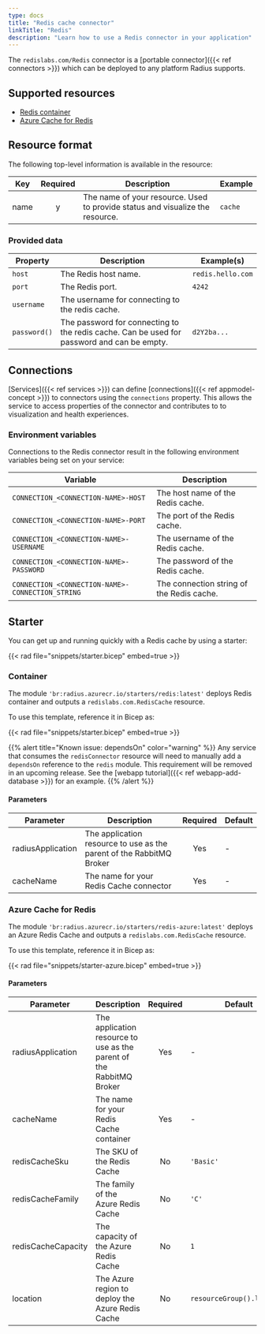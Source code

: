 ```yaml
---
type: docs
title: "Redis cache connector"
linkTitle: "Redis"
description: "Learn how to use a Redis connector in your application"
---
```


The `redislabs.com/Redis` connector is a [portable connector]({{< ref connectors >}}) which can be deployed to any platform Radius supports.

## Supported resources

- [Redis container](https://hub.docker.com/_/redis/)
- [Azure Cache for Redis](https://docs.microsoft.com/en-us/azure/azure-cache-for-redis/cache-overview)

## Resource format

The following top-level information is available in the resource:

| Key  | Required | Description | Example |
|------|:--------:|-------------|---------|
| name | y | The name of your resource. Used to provide status and visualize the resource. | `cache`

### Provided data

| Property | Description | Example(s) |
|----------|-------------|------------|
| `host`  | The Redis host name. | `redis.hello.com`
| `port` | The Redis port. | `4242`
| `username` | The username for connecting to the redis cache. |
| `password()` | The password for connecting to the redis cache. Can be used for password and can be empty. | `d2Y2ba...`

## Connections

[Services]({{< ref services >}}) can define [connections]({{< ref appmodel-concept >}}) to connectors using the `connections` property. This allows the service to access properties of the connector and contributes to to visualization and health experiences.

### Environment variables

Connections to the Redis connector result in the following environment variables being set on your service:

| Variable | Description |
|----------|-------------|
| `CONNECTION_<CONNECTION-NAME>-HOST` | The host name of the Redis cache. |
| `CONNECTION_<CONNECTION-NAME>-PORT` | The port of the Redis cache. |
| `CONNECTION_<CONNECTION-NAME>-USERNAME` | The username of the Redis cache. |
| `CONNECTION_<CONNECTION-NAME>-PASSWORD` | The password of the Redis cache. |
| `CONNECTION_<CONNECTION-NAME>-CONNECTION_STRING` | The connection string of the Redis cache. |

## Starter

You can get up and running quickly with a Redis cache by using a starter:

{{< rad file="snippets/starter.bicep" embed=true >}}

### Container

The module `'br:radius.azurecr.io/starters/redis:latest'` deploys Redis container and outputs a `redislabs.com.RedisCache` resource.

To use this template, reference it in Bicep as:

{{< rad file="snippets/starter.bicep" embed=true >}}

{{% alert title="Known issue: dependsOn" color="warning" %}}
Any service that consumes the `redisConnector` resource will need to manually add a `dependsOn` reference to the `redis` module. This requirement will be removed in an upcoming release. See the [webapp tutorial]({{< ref webapp-add-database >}}) for an example.
{{% /alert %}}

#### Parameters

| Parameter | Description | Required | Default |
|-----------|-------------|:--------:|---------|
| radiusApplication | The application resource to use as the parent of the RabbitMQ Broker | Yes | - |
| cacheName | The name for your Redis Cache connector | Yes | - |

### Azure Cache for Redis

The module `'br:radius.azurecr.io/starters/redis-azure:latest'` deploys an Azure Redis Cache and outputs a `redislabs.com.RedisCache` resource.

To use this template, reference it in Bicep as:

{{< rad file="snippets/starter-azure.bicep" embed=true >}}

#### Parameters

| Parameter | Description | Required | Default |
|-----------|-------------|:--------:|---------|
| radiusApplication | The application resource to use as the parent of the RabbitMQ Broker | Yes | - |
| cacheName | The name for your Redis Cache container | Yes | - |
| redisCacheSku | The SKU of the Redis Cache | No | `'Basic'` |
| redisCacheFamily | The family of the Azure Redis Cache | No | `'C'` |
| redisCacheCapacity | The capacity of the Azure Redis Cache | No | `1` |
| location | The Azure region to deploy the Azure Redis Cache | No | `resourceGroup().location` |
